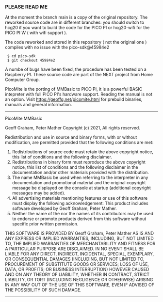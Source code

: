 
### PLEASE READ ME

At the moment the branch main is a copy of the original repository. The reworked source code are in different branches: you should switch to hcg20 if you want to build the code for the PICO PI or hcg20-wifi for the PICO PI W ( with wifi support ). 

The code reworked and stored in this repository ( not the original one ) compiles with no issue with the pico-sdk@45984e2

```
 $ cd pico-sdk
 $ git checkout 45984e2
```

 A numbe of bugs have been fixed, the procedure has been tested on a Raspberry PI. These source code are part of the NEXT project from Home Computer Group. 

PicoMite is the porting of MMBasic to PICO PI, it is a powerful BASIC intepreter with full PICO PI's hardware support.  Reading the manual is not an option. Visit https://geoffg.net/picomite.html for prebuild binaries, manuals and general information.


 


**********************************

PicoMite MMBasic


<COPYRIGHT HOLDERS>  Geoff Graham, Peter Mather
Copyright (c) 2021, <COPYRIGHT HOLDERS> All rights reserved.
    
Redistribution and use in source and binary forms, with or without modification, are permitted provided that the following conditions are met: 
1.	Redistributions of source code must retain the above copyright notice, this list of conditions and the following disclaimer.
2.	Redistributions in binary form must reproduce the above copyright notice, this list of conditions and the following disclaimer
    in the documentation and/or other materials provided with the distribution.
3.	The name MMBasic be used when referring to the interpreter in any documentation and promotional material and the original copyright message be displayed 
    on the console at startup (additional copyright messages may be added).
4.	All advertising materials mentioning features or use of this software must display the following acknowledgement: This product includes software developed 
    by Geoff Graham, Peter Mather.
5.	Neither the name of the <copyright holder> nor the names of its contributors may be used to endorse or promote products derived from this software 
    without specific prior written permission.

THIS SOFTWARE IS PROVIDED BY Geoff Graham, Peter Mather AS IS AND ANY EXPRESS OR IMPLIED WARRANTIES, INCLUDING, BUT NOT LIMITED TO, THE IMPLIED WARRANTIES
OF MERCHANTABILITY AND FITNESS FOR A PARTICULAR PURPOSE ARE DISCLAIMED. IN NO EVENT SHALL <COPYRIGHT HOLDERS> BE LIABLE FOR ANY DIRECT, 
INDIRECT, INCIDENTAL, SPECIAL, EXEMPLARY, OR CONSEQUENTIAL DAMAGES (INCLUDING, BUT NOT LIMITED TO, PROCUREMENT OF SUBSTITUTE GOODS OR SERVICES; 
LOSS OF USE, DATA, OR PROFITS; OR BUSINESS INTERRUPTION) HOWEVER CAUSED AND ON ANY THEORY OF LIABILITY, WHETHER IN CONTRACT, STRICT LIABILITY, 
OR TORT (INCLUDING NEGLIGENCE OR OTHERWISE) ARISING IN ANY WAY OUT OF THE USE OF THIS SOFTWARE, EVEN IF ADVISED OF THE POSSIBILITY OF SUCH DAMAGE. 

************************************************************************************************************************
